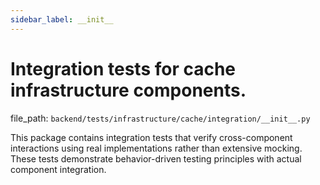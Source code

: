 ```yaml
---
sidebar_label: __init__
---
```


# Integration tests for cache infrastructure components.

  file_path: `backend/tests/infrastructure/cache/integration/__init__.py`

This package contains integration tests that verify cross-component interactions
using real implementations rather than extensive mocking. These tests demonstrate
behavior-driven testing principles with actual component integration.
